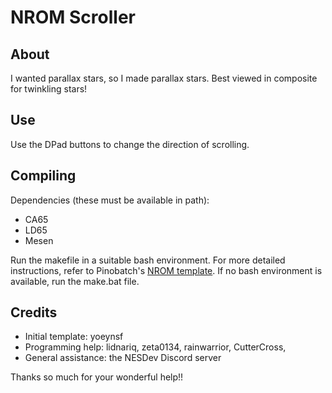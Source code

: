 # NROM Scroller

## About

I wanted parallax stars, so I made parallax stars. Best viewed in composite for twinkling stars!

## Use

Use the DPad buttons to change the direction of scrolling.

## Compiling

Dependencies (these must be available in path):
- CA65
- LD65
- Mesen

Run the makefile in a suitable bash environment. For more detailed instructions, refer to Pinobatch's [NROM template](https://github.com/pinobatch/nrom-template). If no bash environment is available, run the make.bat file.

## Credits

- Initial template: yoeynsf
- Programming help: lidnariq, zeta0134, rainwarrior, CutterCross, 
- General assistance: the NESDev Discord server

Thanks so much for your wonderful help!!
